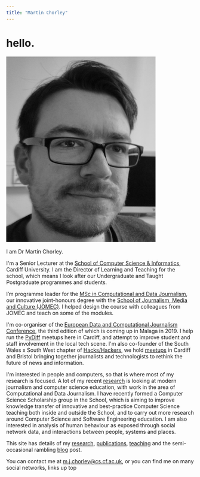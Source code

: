 ```yaml
---
title: "Martin Chorley"
---
```



<h1>hello.</h1>

<img src="img/Headshot_2013_-cropped_small.jpeg" class="headshot" alt="Headshot">

<p>I am Dr Martin Chorley.</p>

<p>I'm a Senior Lecturer at the <a href="http://www.cardiff.ac.uk/computer-science/">School of Computer Science &amp; Informatics</a>, Cardiff University. I am the Director of Learning and Teaching for the school, which means I look after our Undergraduate and Taught Postgraduate programmes and students.</p>


<p>I’m programme leader for the <a href="http://www.cardiff.ac.uk/study/postgraduate/taught/courses/course/computational-and-data-journalism-msc">MSc in Computational and Data Journalism</a>, our innovative joint-honours degree with the <a href="http://www.cardiff.ac.uk/journalism-media-and-culture">School of Journalism, Media and Culture (JOMEC)</a>. I helped design the course with colleagues from JOMEC and teach on some of the modules.</p>

<p>I'm co-organiser of the <a href="http://datajconf.com/">European Data and Computational Journalism Conference</a>, the third edition of which is coming up in Malaga in 2019. I help run the <a href="http://www.pydiff.wales/">PyDiff</a> meetups here in Cardiff, and attempt to improve student and staff involvement in the local tech scene. I'm also co-founder of the <a href="https://twitter.com/hh_swxsw"></a>South Wales x South West</a> chapter of <a href="https://hackshackers.com/">Hacks/Hackers</a>, we hold <a href="https://www.meetup.com/Hacks-Hackers-South-Wales-x-South-West/">meetups</a> in Cardiff and Bristol bringing together journalists and technologists to rethink the future of news and information. </p>

<p>I'm interested in people and computers, so that is where most of my research is focused. A lot of my recent <a href="research/">research</a> is looking at modern journalism and computer science education, with work in the area of Computational and Data Journalism. I have recently formed a Computer Science Scholarship group in the School, which is aiming to improve knowledge transfer of innovative and best-practice Computer Science teaching both inside and outside the School, and to carry out more research around Computer Science and Software Engineering education. I am also interested in analysis of human behaviour as exposed through social network data, and interactions between people, systems and places.</p>

<p>This site has details of my <a href="research/">research</a>, <a href="publications/">publications</a>, <a href="teaching/">teaching</a> and the semi-occasional rambling <a href="blog/">blog</a> post.</p>

<p>You can contact me at <a href="mailto:m.j.chorley@cs.cardiff.ac.uk">m.j.chorley@cs.cf.ac.uk</a>, or you can find me on many social networks, links up top</p>